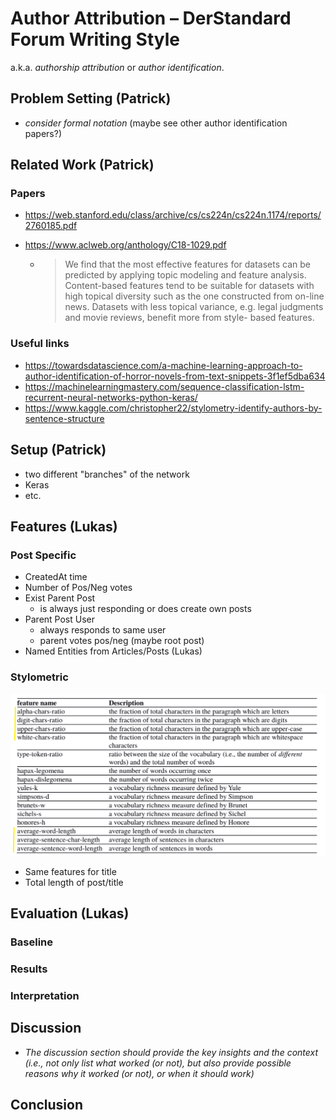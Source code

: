 # Author Attribution – DerStandard Forum Writing Style

a.k.a. *authorship attribution* or *author identification*.

## Problem Setting (Patrick)
- *consider formal notation* (maybe see other author identification papers?)

## Related Work (Patrick)
### Papers
- https://web.stanford.edu/class/archive/cs/cs224n/cs224n.1174/reports/2760185.pdf
- https://www.aclweb.org/anthology/C18-1029.pdf
  
    - > We find that the most effective features for datasets can be predicted by applying topic modeling and feature analysis. Content-based features tend to be suitable for datasets with high topical diversity such as the one constructed from on-line news. Datasets with less topical variance, e.g. legal judgments and movie reviews, benefit more from style- based features.

### Useful links
- https://towardsdatascience.com/a-machine-learning-approach-to-author-identification-of-horror-novels-from-text-snippets-3f1ef5dba634
- https://machinelearningmastery.com/sequence-classification-lstm-recurrent-neural-networks-python-keras/
- https://www.kaggle.com/christopher22/stylometry-identify-authors-by-sentence-structure

## Setup (Patrick)
- two different "branches" of the network
- Keras
- etc.

## Features (Lukas)

### Post Specific 

* CreatedAt time
* Number of Pos/Neg votes 
* Exist Parent Post
  * is always just responding or does create own posts
* Parent Post User
  * always responds to same user
  * parent votes pos/neg (maybe root post)
* Named Entities from Articles/Posts (Lukas)

### Stylometric

<img src="assets/image-20200606082356512.png" alt="image-20200606082356512" style="zoom:67%;" />

* Same features for title
* Total length of post/title

## Evaluation (Lukas)

### Baseline

### Results

### Interpretation

## Discussion
- *The discussion section should provide the key insights and the context (i.e., not only list what worked (or not), but also provide possible reasons why it worked (or not), or when it should work)*

## Conclusion